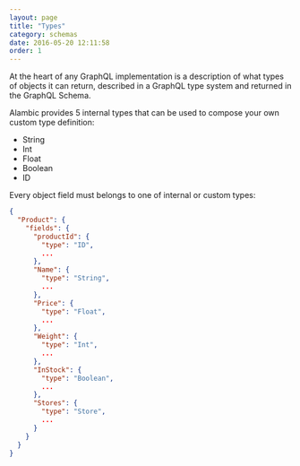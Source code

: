 ```yaml
---
layout: page
title: "Types"
category: schemas
date: 2016-05-20 12:11:58
order: 1
---
```


At the heart of any GraphQL implementation is a description of what types of objects it can return, described in a GraphQL type system and returned in the GraphQL Schema.

Alambic provides 5 internal types that can be used to compose your own custom type definition:

* String
* Int
* Float
* Boolean
* ID

Every object field must belongs to one of internal or custom types:

~~~json
{
  "Product": {
    "fields": {
      "productId": {
        "type": "ID",
        ...
      },
      "Name": {
        "type": "String",
        ...      
      },
      "Price": {
        "type": "Float",
        ...      
      },
      "Weight": {
        "type": "Int",
        ...      
      },
      "InStock": {
        "type": "Boolean",
        ...      
      },
      "Stores": {
        "type": "Store",
        ...          
      }
    }
  }
}
~~~
